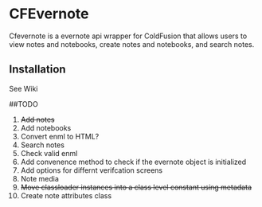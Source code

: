# CFEvernote

Cfevernote is a evernote api wrapper for ColdFusion that allows users to view notes and notebooks, create notes and notebooks, and search notes. 

## Installation
See Wiki

##TODO
1. ~~Add notes~~
2. Add notebooks
3. Convert enml to HTML?
4. Search notes
5. Check valid enml
6. Add convenence method to check if the evernote object is initialized
7. Add options for differnt verifcation screens
8. Note media   
9. ~~Move classloader instances into a class level constant using metadata~~
10. Create note attributes class	